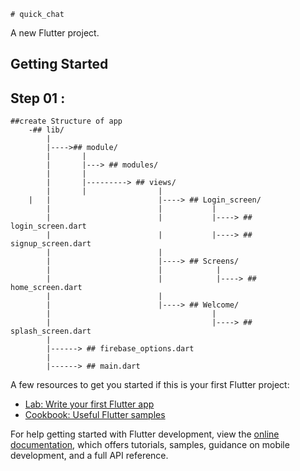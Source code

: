     # quick_chat

A new Flutter project.

## Getting Started

## Step 01 :
    ##create Structure of app 
        -## lib/
            |
            |---->## module/
            |       |
            |       |---> ## modules/
            |       |            
            |       |---------> ## views/
            |       |                |
        |   |                        |----> ## Login_screen/
            |                        |           |
            |                        |           |----> ## login_screen.dart
            |                        |           |----> ## signup_screen.dart
            |                        |
            |                        |----> ## Screens/
            |                        |            |
            |                        |            |----> ## home_screen.dart
            |                        |
            |                        |----> ## Welcome/
            |                                    |
            |                                    |----> ## splash_screen.dart
            |                
            |------> ## firebase_options.dart                
            |
            |------> ## main.dart





A few resources to get you started if this is your first Flutter project:

- [Lab: Write your first Flutter app](https://docs.flutter.dev/get-started/codelab)
- [Cookbook: Useful Flutter samples](https://docs.flutter.dev/cookbook)

For help getting started with Flutter development, view the
[online documentation](https://docs.flutter.dev/), which offers tutorials,
samples, guidance on mobile development, and a full API reference.
